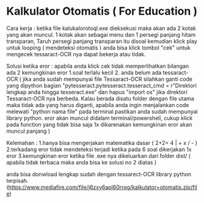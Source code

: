 # Kalkulator Otomatis ( For Education )

Cara kerja :
ketika file kalukalorotoql.exe dieksekusi maka akan ada 2 kotak yang akan muncul. 1 kotak akan sebagai menu dan 1 persegi panjang hitam transparan, Taruh persegi panjang transparan itu disoal
kemudian klick play untuk looping ( mendeteksi otomatis ) anda bisa klick tombol "cek" untuk mengecek tessaract-OCR nya dapat bekerja atau tidak.

Solusi ketika eror :
apabila anda klick cek tidak memperlihatkan bilangan ada 2 kemungkinan eror 
1.soal terlalu kecil 
2. anda belum ada tessaract-OCR 
( jika anda sudah mempunyai file Tessaract-OCR silahkan ganti code yang dipython bagian "pytesseract.pytesseract.tesseract_cmd = r"Direktori lengkap anda hingga tesseract.exe" dan hapus "import os" jika 
direktori Tessaract-OCR nya berbeda. Kalau berada disatu folder dengan file utama maka tidak ada yang harus diganti, apabila anda ingin menjalankan code melewati "python nama file" pada terminal pastikan anda sudah mempunyai library python. eror akan muncul didalam terminal/powershell, cukup klick pada function yang tidak bisa saja 1x dikarenakan kemungkinan eror akan muncul panjang )

Kelemahan :
1.hanya bisa mengerjakan matematika dasar ( 2+2= 4 | + x / - ) 
2.terkadang eror tidak mendeteksi terjadi ketika pada 6 soal dikerjakan 1x eror
3.kemungkinan eror ketika file .exe nya dikeluarkan dari folder dist/ 
( apabila tidak terbaca maka anda bisa ke solusi no 2 diatas )

anda bisa donwload lengkap sudah dengan tessarect-OCR library  python terpisah.
(https://www.mediafire.com/file/j6zxy6apl60rrqg/kalkulator+otomatis.zip/file)
